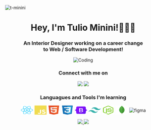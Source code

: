 <p align="left"> <img src="https://komarev.com/ghpvc/?username=t-minini&label=Profile%20views&color=0e75b6&style=flat" alt="t-minini" /> </p>  
<h1 align="center">Hey, I'm Tulio Minini!👨🏻‍💻</h1>  
<h3 align="center">An Interior Designer working on a career change <br/>to Web / Software Development!</h3>  

<div align="center" >
<img alt="Coding" width="500" src="https://mir-s3-cdn-cf.behance.net/project_modules/max_1200/38094b95235473.5e92ecc4409a8.gif">
</div>
  
  <h3 align="center">Connect with me on</h3>
  <div align="center">
<a href="https://linkedin.com/in/tulio-minini" target="_blank"><img src="https://img.shields.io/badge/-LinkedIn-%230077B5?style=for-the-badge&logo=linkedin&logoColor=white" target="_blank"></a> 
<a href = "mailto:tulio.mminini@gmail.com"><img src="https://img.shields.io/badge/Gmail-D14836?style=for-the-badge&logo=gmail&logoColor=white" target="_blank"></a>
</div>
  <div style="display: inline_block">
  <h3 align="center">Languagues and Tools I'm learning</h3> 
  <div align="center">
  <img align="center" alt="react icon" height="30" width="40" src="https://raw.githubusercontent.com/devicons/devicon/master/icons/react/react-original.svg">  
    <img align="center" alt="js icon" height="30" width="40" src="https://raw.githubusercontent.com/devicons/devicon/master/icons/javascript/javascript-plain.svg">
<img align="center" alt="html icon" height="30" width="40" src="https://raw.githubusercontent.com/devicons/devicon/master/icons/html5/html5-original.svg">
  <img align="center" alt="css icon" height="30" width="40" src="https://raw.githubusercontent.com/devicons/devicon/master/icons/css3/css3-original.svg"> 
  <img align="center" alt="bootstrap icon" height="30" width="40" src="https://github.com/devicons/devicon/blob/master/icons/bootstrap/bootstrap-original.svg">
  <img align="center" alt="tailwindcss icon" height="30" width="40" src="https://github.com/devicons/devicon/blob/master/icons/tailwindcss/tailwindcss-plain.svg">
  <img align="center" alt="nodeJS icon" height="30" width="40" src="https://github.com/devicons/devicon/blob/master/icons/nodejs/nodejs-original.svg">
  <img align="center" alt="mongoDB icon" height="30" width="40" src="https://github.com/devicons/devicon/blob/master/icons/mongodb/mongodb-original.svg"> 
  <img align="center" src="https://www.vectorlogo.zone/logos/figma/figma-icon.svg" alt="figma" width="40" height="30"/> </a>
</div> 


<p align="center">
  <a href="https://github.com/t-minini">
  <img height="160em" src="https://github-readme-stats.vercel.app/api?username=t-minini&show_icons=true&theme=tokyonight&include_all_commits=true&count_private=true"/>
  <img height="160em" src="https://github-readme-stats.vercel.app/api/top-langs/?username=t-minini&layout=compact&langs_count=7&theme=tokyonight"/>
</p>

